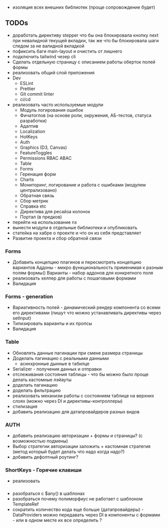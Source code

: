 - изоляция всех внешних библиотек (проще сопровождение будет)

## TODOs
- доработать директиву stepper что бы она блокировала кнопку next при невалидной текущей вкладки, так же что бы блокировала шаги следом за не валидной вкладкой
- пофиксить баги main-layout и очистить от лишнего
- подключить tailwind чезер cli
- Сделать отдельную страницу с описанием работы оберток полей формы
- реализовать общий слой приложения
- Dev
  - ESLint
  - Prettier
  - Git commit linter
  - ci/cd
- реализовать часто используемые модули
  - Модуль логирования ошибок 
  - Фичатоглов (на основе роли, окружения, АБ-тестов, статуса разработки)
  - Адаптив
  - Localization 
  - HotKeys
  - Auth
  - Graphics (D3, Canvas)
  - FeatureToggles
  - Permissions RBAC ABAC
  - Table
  - Forms
  - Геренация форм
  - Charts
  - Мониторинг, логирование и работа с ошибками (модулем централизовано)
  - Обратная связь
  - Сбор метрик
  - Справка
    etc
  - Директива для ресайза колонок
  - Портал (в предков)
- перейти на использование nx
- вынести модули в отдельные библиотеки и опубликовать
- статейка на хабре о проекте и что он из себя представляет
- Развитие проекта и сбор обратной связи

### Forms
- Добавить концепцию плагинов и пересмотреть концепцию вариантов
  Аддоны - микро функциональность применимая к разным полям формы()
  Варианты - набор аддонов для конкретного поля
- реализовать хелпер для работы с пошаговыми формами
- Валидация

### Forms - generation
- Вариативность полей - динамический рендер компонента со всеми его директивами (пишут что можно устанавливать директивы через setInput)
- Типизировать варианты и их пропсы
- Валидация

### Table
- Обновлять данные пагинации при смене размера страницы
- Доделать пагинацию с реальными данными
  - асинхронные дынные в табилце
- Serializer - получения данных и отправки
- отслеживания состояния таблицы - что бы можно было проще делать кастомные лэйауты
- доделать пагинацию
- доделать фильтрацию
- реализовать механизм работы с состоянием таблице на верхних слоях (можно через DI и директивы-контроллеры)
- стилизация
- добавить реализацию для датапровайдеров разных видов

### AUTH
- добавить реализацию авторизации + формы и страницы? (с возможностью подмены)
- Выбор стратегии авторизации заложить + кастомная стратегия (метод который будет делать что надо когда надо?)
- добавить дефолтный роутинг? 

### ShortKeys - Горячие клавиши
- реализовать

### 
- разобраться с $any() в шаблонах
- разобраться почему полиморфиус не работает с шаблоном TemplateRef
- сократить количество кода еще больше (датапровайдеры) - DataProviders можно передавать через DI в компоненты с формами - или в одном месте их все определить ?
